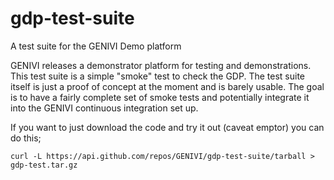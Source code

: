 # gdp-test-suite
A test suite for the GENIVI Demo platform

GENIVI releases a demonstrator platform for testing and demonstrations. This test suite is a simple "smoke" test to check the GDP. The test suite itself is just a proof of concept at the moment and is barely usable. The goal is to have a fairly complete set of smoke tests and potentially integrate it into the GENIVI continuous integration set up.

If you want to just download the code and try it out (caveat emptor) you can do this;

    curl -L https://api.github.com/repos/GENIVI/gdp-test-suite/tarball > gdp-test.tar.gz 
